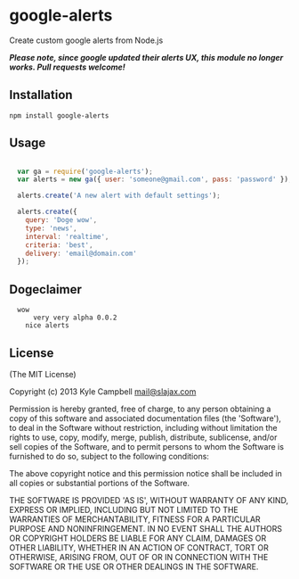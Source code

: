 # google-alerts

Create custom google alerts from Node.js

***Please note, since google updated their alerts UX, this module no longer works. Pull requests welcome!***

## Installation

`npm install google-alerts`

## Usage

```javascript

  var ga = require('google-alerts');
  var alerts = new ga({ user: 'someone@gmail.com', pass: 'password' });

  alerts.create('A new alert with default settings');

  alerts.create({
    query: 'Doge wow',
    type: 'news',
    interval: 'realtime',
    criteria: 'best',
    delivery: 'email@domain.com'
  });

```

## Dogeclaimer

```
  wow
      very very alpha 0.0.2
    nice alerts
```

## License

(The MIT License)

Copyright (c) 2013 Kyle Campbell <mail@slajax.com>

Permission is hereby granted, free of charge, to any person obtaining a
copy of this software and associated documentation files (the 'Software'),
to deal in the Software without restriction, including without limitation
the rights to use, copy, modify, merge, publish, distribute, sublicense,
and/or sell copies of the Software, and to permit persons to whom the
Software is furnished to do so, subject to the following conditions:

The above copyright notice and this permission notice shall be included
in all copies or substantial portions of the Software.

THE SOFTWARE IS PROVIDED 'AS IS', WITHOUT WARRANTY OF ANY KIND, EXPRESS
OR IMPLIED, INCLUDING BUT NOT LIMITED TO THE WARRANTIES OF MERCHANTABILITY,
FITNESS FOR A PARTICULAR PURPOSE AND NONINFRINGEMENT. IN NO EVENT SHALL
THE AUTHORS OR COPYRIGHT HOLDERS BE LIABLE FOR ANY CLAIM, DAMAGES OR OTHER
LIABILITY, WHETHER IN AN ACTION OF CONTRACT, TORT OR OTHERWISE, ARISING
FROM, OUT OF OR IN CONNECTION WITH THE SOFTWARE OR THE USE OR OTHER
DEALINGS IN THE SOFTWARE.

